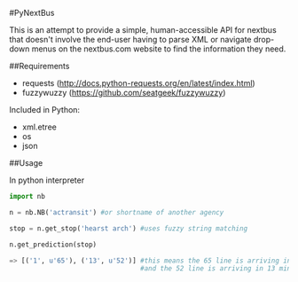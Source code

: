 #PyNextBus

This is an attempt to provide a simple, human-accessible API for nextbus that doesn't involve the end-user having to parse XML or navigate drop-down menus on the nextbus.com website to find the information they need.

##Requirements
* requests (http://docs.python-requests.org/en/latest/index.html)
* fuzzywuzzy (https://github.com/seatgeek/fuzzywuzzy)

Included in Python:
* xml.etree
* os
* json

##Usage

In python interpreter
```python
import nb

n = nb.NB('actransit') #or shortname of another agency

stop = n.get_stop('hearst arch') #uses fuzzy string matching

n.get_prediction(stop)

=> [('1', u'65'), ('13', u'52')] #this means the 65 line is arriving in 1 minute
                                 #and the 52 line is arriving in 13 minutes
```

